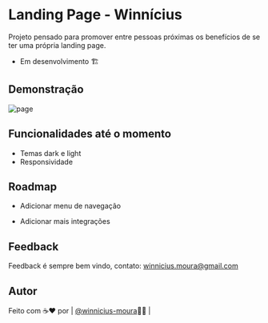 
# Landing Page - Winnícius

Projeto pensado para promover entre pessoas próximas os benefícios de se ter uma própria landing page. 
- Em desenvolvimento 🏗

## Demonstração

![page](https://user-images.githubusercontent.com/103194571/167063407-970aee81-c1ce-4e07-af18-5a02d280a7c4.gif)


## Funcionalidades até o momento

- Temas dark e light
- Responsividade

## Roadmap

- Adicionar menu de navegação

- Adicionar mais integrações

## Feedback

Feedback é sempre bem vindo, contato: winnicius.moura@gmail.com

## Autor

Feito com ☕❤ por | [@winnicius-moura](https://www.github.com/winnicius-moura)🤙🏽 | 


